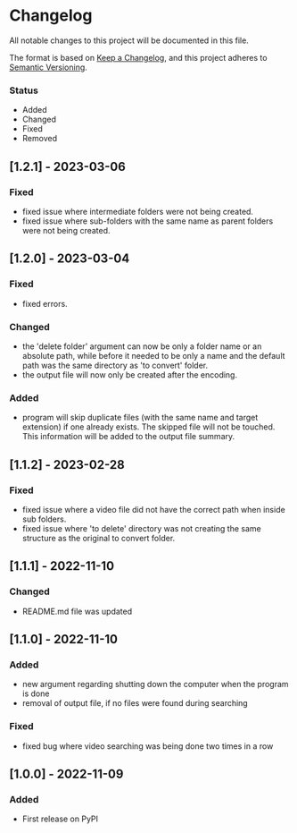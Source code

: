 # Changelog

All notable changes to this project will be documented in this file.

The format is based on [Keep a Changelog](https://keepachangelog.com/en/1.0.0/),
and this project adheres to [Semantic Versioning](https://semver.org/spec/v2.0.0.html).

### Status
- Added
- Changed
- Fixed
- Removed

## [1.2.1] - 2023-03-06

### Fixed
- fixed issue where intermediate folders were not being created.
- fixed issue where sub-folders with the same name as parent folders were not being created.

## [1.2.0] - 2023-03-04

### Fixed
- fixed errors.
### Changed
- the 'delete folder' argument can now be only a folder name or an absolute path, while before it needed to be only a name and the default path was the same directory as 'to convert' folder.
- the output file will now only be created after the encoding.
### Added
- program will skip duplicate files (with the same name and target extension) if one already exists. The skipped file will not be touched. This information will be added to the output file summary.


## [1.1.2] - 2023-02-28

### Fixed
- fixed issue where a video file did not have the correct path when inside sub folders.
- fixed issue where 'to delete' directory was not creating the same structure as the original to convert folder.

## [1.1.1] - 2022-11-10

### Changed
- README.md file was updated

## [1.1.0] - 2022-11-10

### Added
- new argument regarding shutting down the computer when the program is done
- removal of output file, if no files were found during searching

### Fixed
- fixed bug where video searching was being done two times in a row

## [1.0.0] - 2022-11-09

### Added
- First release on PyPI